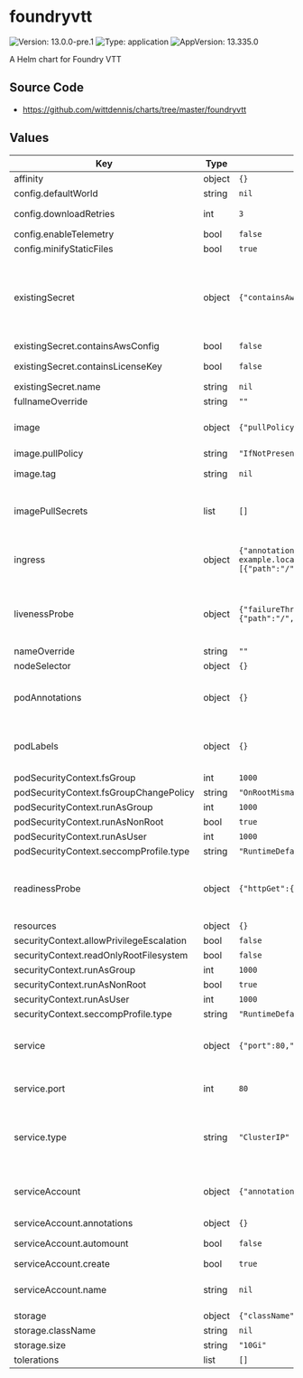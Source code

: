 # foundryvtt

![Version: 13.0.0-pre.1](https://img.shields.io/badge/Version-13.0.0--pre.1-informational?style=flat-square) ![Type: application](https://img.shields.io/badge/Type-application-informational?style=flat-square) ![AppVersion: 13.335.0](https://img.shields.io/badge/AppVersion-13.335.0-informational?style=flat-square)

A Helm chart for Foundry VTT

## Source Code

* <https://github.com/wittdennis/charts/tree/master/foundryvtt>

## Values

| Key | Type | Default | Description |
|-----|------|---------|-------------|
| affinity | object | `{}` |  |
| config.defaultWorld | string | `nil` | The default world to load when the server has started |
| config.downloadRetries | int | `3` | Number of times the container will try to download the foundry binary |
| config.enableTelemetry | bool | `false` | Defines if telemetry data are allowed to be tracked |
| config.minifyStaticFiles | bool | `true` | Defines if static files should be minified |
| existingSecret | object | `{"containsAwsConfig":false,"containsLicenseKey":false,"name":null}` | Config for the existing secret that will be referenced by the container. By default the name of the secret that is looked for is the name of the release. The secret is required to have a key foundry-username and foundry-password with the user credentials to download the foundry version. Also a "admin-key" must be provided in the secret. |
| existingSecret.containsAwsConfig | bool | `false` | Set tot true if the secret contains an awsConfig.json key |
| existingSecret.containsLicenseKey | bool | `false` | Set to true if the secret contains a license key to use. The key that is uses is foundry-license-key |
| existingSecret.name | string | `nil` | overrides the name of the secret that is referenced |
| fullnameOverride | string | `""` |  |
| image | object | `{"pullPolicy":"IfNotPresent","repository":"felddy/foundryvtt","tag":null}` | This sets the container image more information can be found here: https://kubernetes.io/docs/concepts/containers/images/ |
| image.pullPolicy | string | `"IfNotPresent"` | This sets the pull policy for images. |
| image.tag | string | `nil` | Overrides the image tag whose default is the chart appVersion. |
| imagePullSecrets | list | `[]` | This is for the secretes for pulling an image from a private repository more information can be found here: https://kubernetes.io/docs/tasks/configure-pod-container/pull-image-private-registry/ |
| ingress | object | `{"annotations":{},"className":"","enabled":false,"hosts":[{"host":"chart-example.local","paths":[{"path":"/","pathType":"ImplementationSpecific"}]}],"tls":[]}` | This block is for setting up the ingress for more information can be found here: https://kubernetes.io/docs/concepts/services-networking/ingress/ |
| livenessProbe | object | `{"failureThreshold":10,"httpGet":{"path":"/","port":"http"},"initialDelaySeconds":600,"periodSeconds":300}` | This is to setup the liveness probe more information can be found here: https://kubernetes.io/docs/tasks/configure-pod-container/configure-liveness-readiness-startup-probes/ |
| nameOverride | string | `""` | This is to override the chart name. |
| nodeSelector | object | `{}` |  |
| podAnnotations | object | `{}` | This is for setting Kubernetes Annotations to a Pod. For more information checkout: https://kubernetes.io/docs/concepts/overview/working-with-objects/annotations/ |
| podLabels | object | `{}` | This is for setting Kubernetes Labels to a Pod. For more information checkout: https://kubernetes.io/docs/concepts/overview/working-with-objects/labels/ |
| podSecurityContext.fsGroup | int | `1000` |  |
| podSecurityContext.fsGroupChangePolicy | string | `"OnRootMismatch"` |  |
| podSecurityContext.runAsGroup | int | `1000` |  |
| podSecurityContext.runAsNonRoot | bool | `true` |  |
| podSecurityContext.runAsUser | int | `1000` |  |
| podSecurityContext.seccompProfile.type | string | `"RuntimeDefault"` |  |
| readinessProbe | object | `{"httpGet":{"path":"/","port":"http"},"initialDelaySeconds":30}` | This is to setup the readiness probe more information can be found here: https://kubernetes.io/docs/tasks/configure-pod-container/configure-liveness-readiness-startup-probes/ |
| resources | object | `{}` | Resources for the foundry container |
| securityContext.allowPrivilegeEscalation | bool | `false` |  |
| securityContext.readOnlyRootFilesystem | bool | `false` |  |
| securityContext.runAsGroup | int | `1000` |  |
| securityContext.runAsNonRoot | bool | `true` |  |
| securityContext.runAsUser | int | `1000` |  |
| securityContext.seccompProfile.type | string | `"RuntimeDefault"` |  |
| service | object | `{"port":80,"type":"ClusterIP"}` | This is for setting up a service more information can be found here: https://kubernetes.io/docs/concepts/services-networking/service/ |
| service.port | int | `80` | This sets the ports more information can be found here: https://kubernetes.io/docs/concepts/services-networking/service/#field-spec-ports |
| service.type | string | `"ClusterIP"` | This sets the service type more information can be found here: https://kubernetes.io/docs/concepts/services-networking/service/#publishing-services-service-types |
| serviceAccount | object | `{"annotations":{},"automount":false,"create":true,"name":null}` | This section builds out the service account more information can be found here: https://kubernetes.io/docs/concepts/security/service-accounts/ |
| serviceAccount.annotations | object | `{}` | Annotations to add to the service account |
| serviceAccount.automount | bool | `false` | Automatically mount a ServiceAccount's API credentials? |
| serviceAccount.create | bool | `true` | Specifies whether a service account should be created |
| serviceAccount.name | string | `nil` | The name of the service account to use. If not set and create is true, a name is generated using the fullname template. |
| storage | object | `{"className":null,"size":"10Gi"}` | This configures the storage for the data drive |
| storage.className | string | `nil` | The storage class name to use |
| storage.size | string | `"10Gi"` | The size the pv should have |
| tolerations | list | `[]` |  |

